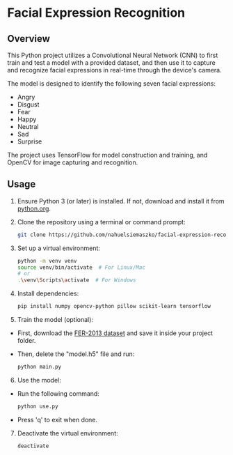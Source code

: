 # Facial Expression Recognition

## Overview

This Python project utilizes a Convolutional Neural Network (CNN) to first train and test a model with a provided dataset, and then use it to capture and recognize facial expressions in real-time through the device's camera.

The model is designed to identify the following seven facial expressions:
- Angry
- Disgust
- Fear
- Happy
- Neutral
- Sad
- Surprise

The project uses TensorFlow for model construction and training, and OpenCV for image capturing and recognition.

## Usage

1. Ensure Python 3 (or later) is installed. If not, download and install it from [python.org](https://www.python.org/downloads/).

2. Clone the repository using a terminal or command prompt:

    ```bash
    git clone https://github.com/nahuelsiemaszko/facial-expression-recognition.git
    ```

3. Set up a virtual environment:

    ```bash
    python -m venv venv
    source venv/bin/activate  # For Linux/Mac
    # or
    .\venv\Scripts\activate  # For Windows
    ```

4. Install dependencies:

    ```bash
    pip install numpy opencv-python pillow scikit-learn tensorflow
    ```

5. Train the model (optional):

- First, download the [FER-2013 dataset](https://www.kaggle.com/datasets/msambare/fer2013) and save it inside your project folder.

- Then, delete the "model.h5" file and run:

    ```bash
    python main.py
    ```

6. Use the model:
   
- Run the following command:

    ```bash
    python use.py
    ```

- Press 'q' to exit when done.

7. Deactivate the virtual environment:

    ```bash
    deactivate
    ```
